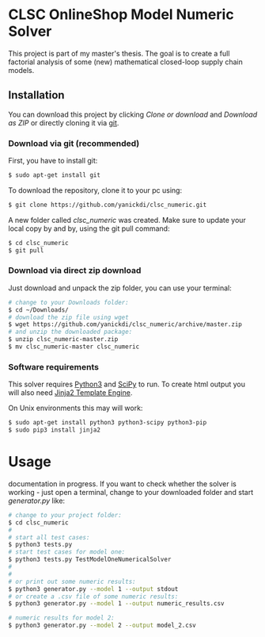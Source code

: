 # CLSC OnlineShop Model Numeric Solver

This project is part of my master's thesis. The goal is to create a full factorial analysis of some (new) mathematical  closed-loop supply chain models.

## Installation

You can download this project by clicking *Clone or download* and *Download as ZIP* or directly cloning it via [git](https://try.github.io/levels/1/challenges/1).

### Download via git (recommended)
First, you have to install git:
```sh
$ sudo apt-get install git
```
To download the repository, clone it to your pc using:
```sh
$ git clone https://github.com/yanickdi/clsc_numeric.git
```
A new folder called *clsc_numeric* was created.
Make sure to update your local copy by and by, using the git pull command:
```sh
$ cd clsc_numeric
$ git pull
```

### Download via direct zip download
Just download and unpack the zip folder, you can use your terminal:
```sh
# change to your Downloads folder:
$ cd ~/Downloads/
# download the zip file using wget
$ wget https://github.com/yanickdi/clsc_numeric/archive/master.zip
# and unzip the downloaded package:
$ unzip clsc_numeric-master.zip
$ mv clsc_numeric-master clsc_numeric
```

### Software requirements
This solver requires [Python3](https://www.python.org/) and [SciPy](https://www.scipy.org/) to run. To create html output you will also need [Jinja2 Template Engine](http://jinja.pocoo.org/).

On Unix environments this may will work:

```sh
$ sudo apt-get install python3 python3-scipy python3-pip
$ sudo pip3 install jinja2
```

# Usage
documentation in progress.
If you want to check whether the solver is working - just open a terminal, change to your downloaded folder and start *generator.py* like:

```sh
# change to your project folder:
$ cd clsc_numeric
#
# start all test cases:
$ python3 tests.py
# start test cases for model one:
$ python3 tests.py TestModelOneNumericalSolver
#
#
# or print out some numeric results:
$ python3 generator.py --model 1 --output stdout
# or create a .csv file of some numeric results:
$ python3 generator.py --model 1 --output numeric_results.csv

# numeric results for model 2:
$ python3 generator.py --model 2 --output model_2.csv
```